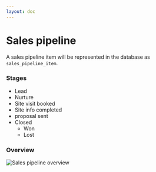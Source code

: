 ```yaml
---
layout: doc
---
```


# Sales pipeline
A sales pipeline item will be represented in the database as `sales_pipeline_item`.

### Stages

 - Lead
 - Nurture
 - Site visit booked
 - Site info completed
 - proposal sent
 - Closed
    - Won
    - Lost

### Overview

![Sales pipeline overview](/assets/images/features/feature-sales-pipeline-overview.png)